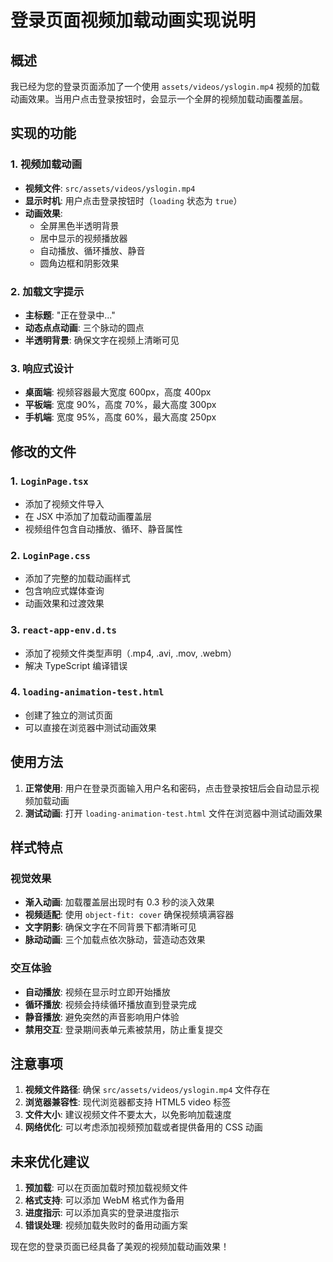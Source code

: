 # 登录页面视频加载动画实现说明

## 概述
我已经为您的登录页面添加了一个使用 `assets/videos/yslogin.mp4` 视频的加载动画效果。当用户点击登录按钮时，会显示一个全屏的视频加载动画覆盖层。

## 实现的功能

### 1. 视频加载动画
- **视频文件**: `src/assets/videos/yslogin.mp4`
- **显示时机**: 用户点击登录按钮时（`loading` 状态为 `true`）
- **动画效果**: 
  - 全屏黑色半透明背景
  - 居中显示的视频播放器
  - 自动播放、循环播放、静音
  - 圆角边框和阴影效果

### 2. 加载文字提示
- **主标题**: "正在登录中..."
- **动态点点动画**: 三个脉动的圆点
- **半透明背景**: 确保文字在视频上清晰可见

### 3. 响应式设计
- **桌面端**: 视频容器最大宽度 600px，高度 400px
- **平板端**: 宽度 90%，高度 70%，最大高度 300px
- **手机端**: 宽度 95%，高度 60%，最大高度 250px

## 修改的文件

### 1. `LoginPage.tsx`
- 添加了视频文件导入
- 在 JSX 中添加了加载动画覆盖层
- 视频组件包含自动播放、循环、静音属性

### 2. `LoginPage.css`
- 添加了完整的加载动画样式
- 包含响应式媒体查询
- 动画效果和过渡效果

### 3. `react-app-env.d.ts`
- 添加了视频文件类型声明（.mp4, .avi, .mov, .webm）
- 解决 TypeScript 编译错误

### 4. `loading-animation-test.html`
- 创建了独立的测试页面
- 可以直接在浏览器中测试动画效果

## 使用方法

1. **正常使用**: 用户在登录页面输入用户名和密码，点击登录按钮后会自动显示视频加载动画
2. **测试动画**: 打开 `loading-animation-test.html` 文件在浏览器中测试动画效果

## 样式特点

### 视觉效果
- **渐入动画**: 加载覆盖层出现时有 0.3 秒的淡入效果
- **视频适配**: 使用 `object-fit: cover` 确保视频填满容器
- **文字阴影**: 确保文字在不同背景下都清晰可见
- **脉动动画**: 三个加载点依次脉动，营造动态效果

### 交互体验
- **自动播放**: 视频在显示时立即开始播放
- **循环播放**: 视频会持续循环播放直到登录完成
- **静音播放**: 避免突然的声音影响用户体验
- **禁用交互**: 登录期间表单元素被禁用，防止重复提交

## 注意事项

1. **视频文件路径**: 确保 `src/assets/videos/yslogin.mp4` 文件存在
2. **浏览器兼容性**: 现代浏览器都支持 HTML5 video 标签
3. **文件大小**: 建议视频文件不要太大，以免影响加载速度
4. **网络优化**: 可以考虑添加视频预加载或者提供备用的 CSS 动画

## 未来优化建议

1. **预加载**: 可以在页面加载时预加载视频文件
2. **格式支持**: 可以添加 WebM 格式作为备用
3. **进度指示**: 可以添加真实的登录进度指示
4. **错误处理**: 视频加载失败时的备用动画方案

现在您的登录页面已经具备了美观的视频加载动画效果！
